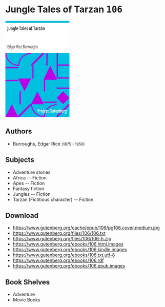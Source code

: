 # Jungle Tales of Tarzan <kbd>106</kbd>

![](./cover.medium.jpg "")

## Authors


 - Burroughs, Edgar Rice <small>(1875 - 1950)</small>

## Subjects


 - Adventure stories
 - Africa -- Fiction
 - Apes -- Fiction
 - Fantasy fiction
 - Jungles -- Fiction
 - Tarzan (Fictitious character) -- Fiction

## Download


 - https://www.gutenberg.org/cache/epub/106/pg106.cover.medium.jpg
 - https://www.gutenberg.org/files/106/106.txt
 - https://www.gutenberg.org/files/106/106-h.zip
 - https://www.gutenberg.org/ebooks/106.html.images
 - https://www.gutenberg.org/ebooks/106.kindle.images
 - https://www.gutenberg.org/ebooks/106.txt.utf-8
 - https://www.gutenberg.org/ebooks/106.rdf
 - https://www.gutenberg.org/ebooks/106.epub.images

## Book Shelves


 - Adventure
 - Movie Books
